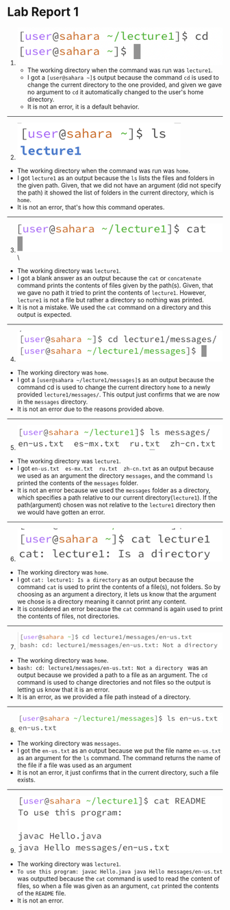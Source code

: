 # Lab Report 1
1) ![Image](https://github.com/Arushasatybay/cse15l-lab-reports/blob/main/Screenshot%202024-01-11%20at%202.22.52%20PM.png?raw=true)
   * The working directory when the command was run was `lecture1`.
   * I got a `[user@sahara ~]$` output because the command `cd`  is used to change the current directory to the one provided, and given we gave no argument to `cd` it automatically changed to the user's home directory. 
   * It is not an error, it is a default behavior. 
     
***
     
 2) ![Image](https://github.com/Arushasatybay/cse15l-lab-reports/blob/main/Screenshot%202024-01-12%20at%204.46.45%20PM.png?raw=true)
   * The working directory when the command was run was `home`.
   * I got `lecture1` as an output because the `ls` lists the files and folders in the given path. Given, that we did not have an argument (did not specify the path) it showed the list of folders in the current directory, which is `home`.
   * It is not an error, that's how this command operates.
     
***
     
 3) ![Image](https://github.com/Arushasatybay/cse15l-lab-reports/blob/main/Screenshot%202024-01-13%20at%201.50.30%20PM.png?raw=true)\
   * The working directory was `lecture1`.
   * I got a blank answer as an output because the `cat` or `concatenate` command prints the contents of files given by the path(s). Given, that we gave no path it tried to print the contents of `lecture1`. However, `lecture1` is not a file but rather a directory so nothing was printed.
   * It is not a mistake. We used the `cat` command on a directory and this output is expected.
     
***

 4) ![Image](https://github.com/Arushasatybay/cse15l-lab-reports/blob/main/Screenshot%202024-01-13%20at%202.02.52%20PM.png?raw=true)
   * The working directory was `home`.
   * I got a `[user@sahara ~/lecture1/messages]$` as an output because the command cd is used to change the current directory `home` to a newly provided `lecture1/messages/`. This output just confirms that we are now in the `messages` directory. 
   * It is not an error due to the reasons provided above.
     
***

 5) ![Image](https://github.com/Arushasatybay/cse15l-lab-reports/blob/main/Screenshot%202024-01-13%20at%202.14.26%20PM.png?raw=true)
   * The working directory was `lecture1`.
   * I got `en-us.txt  es-mx.txt  ru.txt  zh-cn.txt` as an output because we used as an argument the directory `messages`, and the command `ls` printed the contents of the `messages` folder. 
   * It is not an error because we used the `messages` folder as a directory, which specifies a path relative to our current directory(`lecture1`). If the path(argument) chosen was not relative to the `lecture1` directory then we would have gotten an error.
     
***
     
  6) ![Image](https://github.com/Arushasatybay/cse15l-lab-reports/blob/main/Screenshot%202024-01-13%20at%202.32.32%20PM.png?raw=true)
   * The working directory was `home`.
   * I got `cat: lecture1: Is a directory` as an output because the command `cat` is used to print the contents of a file(s), not folders. So by choosing as an argument a directory, it lets us know that the argument we chose is a directory meaning it cannot print any content. 
   * It is considered an error because the `cat` command is again used to print the contents of files, not directories.
     
***

  7) ![Image](https://github.com/Arushasatybay/cse15l-lab-reports/blob/main/Screenshot%202024-01-15%20at%202.41.47%20PM.png?raw=true)
* The working directory was `home`.
* `bash: cd: lecture1/messages/en-us.txt: Not a directory ` was an output because we provided a path to a file as an argument. The `cd` command is used to change directories and not files so the output is letting us know that it is an error.
* It is an error, as we provided a file path instead of a directory.

***

  8) ![Image](https://github.com/Arushasatybay/cse15l-lab-reports/blob/main/Screenshot%202024-01-15%20at%202.54.21%20PM.png?raw=true)
* The working directory was `messages`.
* I got the `en-us.txt` as an output because we put the file name `en-us.txt` as an argument for the `ls` command. The command returns the name of the file if  a file was used as an argument
* It is not an error, it just confirms that in the current directory, such a file exists.
       
***

  9) ![Image](https://github.com/Arushasatybay/cse15l-lab-reports/blob/main/Screenshot%202024-01-15%20at%203.06.32%20PM.png?raw=true)
* The working directory was `lecture1`.
*  `To use this program:
    javac Hello.java
    java Hello messages/en-us.txt` was outputted because the `cat` command is used to read the content of files, so when a file was given as an argument, `cat` printed the contents of the `README` file. 
* It is not an error. 
     
